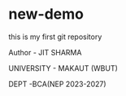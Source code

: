 # new-demo
this is my first git repository

Author - JIT SHARMA

UNIVERSITY - MAKAUT (WBUT)

DEPT -BCA(NEP 2023-2027)



